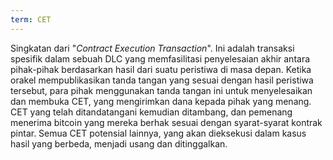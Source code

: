 ```yaml
---
term: CET
---
```


Singkatan dari "*Contract Execution Transaction*". Ini adalah transaksi spesifik dalam sebuah DLC yang memfasilitasi penyelesaian akhir antara pihak-pihak berdasarkan hasil dari suatu peristiwa di masa depan. Ketika orakel mempublikasikan tanda tangan yang sesuai dengan hasil peristiwa tersebut, para pihak menggunakan tanda tangan ini untuk menyelesaikan dan membuka CET, yang mengirimkan dana kepada pihak yang menang. CET yang telah ditandatangani kemudian ditambang, dan pemenang menerima bitcoin yang mereka berhak sesuai dengan syarat-syarat kontrak pintar. Semua CET potensial lainnya, yang akan dieksekusi dalam kasus hasil yang berbeda, menjadi usang dan ditinggalkan.